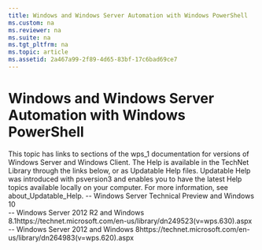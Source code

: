 ```yaml
---
title: Windows and Windows Server Automation with Windows PowerShell
ms.custom: na
ms.reviewer: na
ms.suite: na
ms.tgt_pltfrm: na
ms.topic: article
ms.assetid: 2a467a99-2f89-4d65-83bf-17c6bad69ce7
---
```

# Windows and Windows Server Automation with Windows PowerShell
<?xml version="1.0" encoding="utf-8"?>
<developerConceptualDocument xmlns="http://ddue.schemas.microsoft.com/authoring/2003/5" xmlns:xlink="http://www.w3.org/1999/xlink" xmlns:xsi="http://www.w3.org/2001/XMLSchema-instance" xsi:schemaLocation="http://ddue.schemas.microsoft.com/authoring/2003/5 http://dduestorage.blob.core.windows.net/ddueschema/developer.xsd">
  <introduction>
    <para />
  </introduction>
  <section>
    <title>Windows and Windows Server Automation with Windows PowerShell</title>
    <content>
      <para>This topic has links to sections of the <token>wps_1</token> documentation for versions of Windows Server and Windows Client.</para>
      <para>The Help is available in the TechNet Library through the links below, or as Updatable Help files. Updatable Help was introduced with <token>psversion3</token> and enables you to have the latest Help topics available locally on your computer. For more information, see <legacyLink xlink:href="10bba75c-f4ac-4ca1-bbf3-8f34dd521ffe">about_Updatable_Help</legacyLink>. </para>
      <para>-- <link xlink:href="f16d306b-a30a-45b3-a585-c450ad7ba93b">Windows Server Technical Preview and Windows 10</link><br />-- <externalLink><linkText>Windows Server 2012 R2 and Windows 8.1</linkText><linkUri>https://technet.microsoft.com/en-us/library/dn249523(v=wps.630).aspx</linkUri></externalLink><br />-- <externalLink><linkText>Windows Server 2012 and Windows 8</linkText><linkUri>https://technet.microsoft.com/en-us/library/dn264983(v=wps.620).aspx</linkUri></externalLink></para>
    </content>
    <sections>
      <section>
        <title />
        <content>
          <para />
        </content>
      </section>
    </sections>
  </section>
  <relatedTopics />
</developerConceptualDocument>
